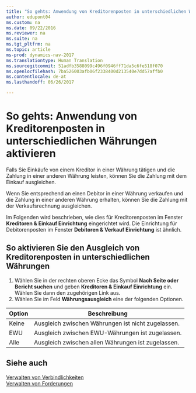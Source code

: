 ```yaml
---
title: "So gehts: Anwendung von Kreditorenposten in unterschiedlichen Währungen aktivieren"
author: edupont04
ms.custom: na
ms.date: 09/22/2016
ms.reviewer: na
ms.suite: na
ms.tgt_pltfrm: na
ms.topic: article
ms-prod: dynamics-nav-2017
ms.translationtype: Human Translation
ms.sourcegitcommit: 51adfb3588099c496f0946ff71da5c6fe518f070
ms.openlocfilehash: 7ba526003afb06f2338400d213540e7dd57affb0
ms.contentlocale: de-at
ms.lasthandoff: 06/26/2017

---
```


# <a name="how-to-enable-application-of-ledger-entries-in-different-currencies"></a>So gehts: Anwendung von Kreditorenposten in unterschiedlichen Währungen aktivieren
Falls Sie Einkäufe von einem Kreditor in einer Währung tätigen und die Zahlung in einer anderen Währung leisten, können Sie die Zahlung mit dem Einkauf ausgleichen.

Wenn Sie entsprechend an einen Debitor in einer Währung verkaufen und die Zahlung in einer anderen Währung erhalten, können Sie die Zahlung mit der Verkaufsrechnung ausgleichen.

Im Folgenden wird beschrieben, wie dies für Kreditorenposten im Fenster **Kreditoren & Einkauf Einrichtung** eingerichtet wird. Die Einrichtung für Debitorenposten im Fenster **Debitoren & Verkauf Einrichtung** ist ähnlich.

## <a name="to-enable-application-of-vendor-ledger-entries-in-different-currencies"></a>So aktivieren Sie den Ausgleich von Kreditorenposten in unterschiedlichen Währungen
1. Wählen Sie in der rechten oberen Ecke das Symbol **Nach Seite oder Bericht suchen** und geben **Kreditoren & Einkauf Einrichtung** ein. Wählen Sie dann den zugehörigen Link aus.
2. Wählen Sie im Feld **Währungsausgleich** eine der folgenden Optionen.

|Option |Beschreibung |
|-------|------------|
|Keine|Ausgleich zwischen Währungen ist nicht zugelassen.|
|EWU|Ausgleich zwischen EWU-Währungen ist zugelassen.|
|Alle|Ausgleich zwischen allen Währungen ist zugelassen.

## <a name="see-also"></a>Siehe auch  
[Verwalten von Verbindlichkeiten](payables-manage-payables.md)  
[Verwalten von Forderungen](receivables-manage-receivables.md)

